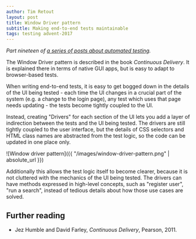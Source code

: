 ```yaml
---
author: Tim Retout
layout: post
title: Window Driver pattern
subtitle: Making end-to-end tests maintainable
tags: testing advent-2017
---
```


*Part nineteen of [a series of posts about automated
 testing](https://tech-blog.cv-library.co.uk/tags/#advent-2017-ref).*

The Window Driver pattern is described in the book *Continuous
Delivery*.  It is explained there in terms of native GUI apps, but is
easy to adapt to browser-based tests.

When writing end-to-end tests, it is easy to get bogged down in the
details of the UI being tested - each time the UI changes in a crucial
part of the system (e.g. a change to the login page), any test which
uses that page needs updating - the tests become tightly coupled to
the UI.

Instead, creating "Drivers" for each section of the UI lets you add a
layer of indirection between the tests and the UI being tested.  The
drivers are still tightly coupled to the user interface, but the
details of CSS selectors and HTML class names are abstracted from the
test logic, so the code can be updated in one place only.

![Window driver pattern]({{ "/images/window-driver-pattern.png" | absolute_url }})

Additionally this allows the test logic itself to become clearer,
because it is not cluttered with the mechanics of the UI being tested.
The drivers can have methods expressed in high-level concepts, such as
"register user", "run a search", instead of tedious details about how
those use cases are solved.

## Further reading

- Jez Humble and David Farley, *Continuous Delivery*, Pearson, 2011.
